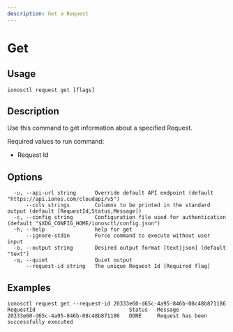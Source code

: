 ```yaml
---
description: Get a Request
---
```


# Get

## Usage

```text
ionosctl request get [flags]
```

## Description

Use this command to get information about a specified Request.

Required values to run command:

* Request Id

## Options

```text
  -u, --api-url string      Override default API endpoint (default "https://api.ionos.com/cloudapi/v5")
      --cols strings        Columns to be printed in the standard output (default [RequestId,Status,Message])
  -c, --config string       Configuration file used for authentication (default "$XDG_CONFIG_HOME/ionosctl/config.json")
  -h, --help                help for get
      --ignore-stdin        Force command to execute without user input
  -o, --output string       Desired output format [text|json] (default "text")
  -q, --quiet               Quiet output
      --request-id string   The unique Request Id [Required flag]
```

## Examples

```text
ionosctl request get --request-id 20333e60-d65c-4a95-846b-08c48b871186 
RequestId                              Status   Message
20333e60-d65c-4a95-846b-08c48b871186   DONE     Request has been successfully executed
```

